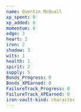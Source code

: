 ```yaml
---
name: Quentin McQuall
xp_spent: 0
xp_added: 0
momentum: 6
edge: 3
heart: 2
iron: 2
shadow: 3
wits: 1
health: 1
spirit: 2
supply: 5
Bonds_Progress: 0
Bonds_XPEarned: 0
FailureTrack_Progress: 0
FailureTrack_XPEarned: 0
iron-vault-kind: character
---
```



```iron-vault-character-info
```

```iron-vault-character-stats
```

```iron-vault-character-meters
```

```iron-vault-character-special-tracks
```

```iron-vault-character-impacts
```

```iron-vault-character-assets
```

